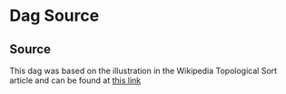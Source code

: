 # Dag Source

## Source
This dag was based on the illustration in the Wikipedia Topological Sort article and can be found at [this link](https://en.wikipedia.org/wiki/Topological_sorting#Examples)

